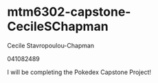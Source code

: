 # mtm6302-capstone-CecileSChapman

Cecile Stavropoulou-Chapman

041082489

I will be completing the Pokedex Capstone Project!

